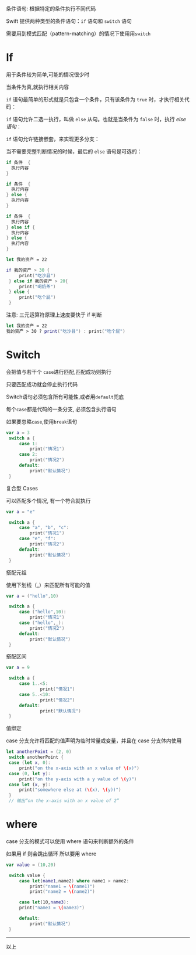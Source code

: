 条件语句: 根据特定的条件执行不同代码

Swift 提供两种类型的条件语句：`if` 语句和 `switch` 语句

需要用到模式匹配（pattern-matching）的情况下使用用`switch`

# If

用于条件较为简单,可能的情况很少时

当条件为真,就执行相关内容

`if` 语句最简单的形式就是只包含一个条件，只有该条件为 `true` 时，才执行相关代码：

`if` 语句允许二选一执行，叫做 `else` 从句。也就是当条件为 `false` 时，执行 *else 语句*：

 `if` 语句允许链接嵌套，来实现更多分支：

当不需要完整判断情况的时候，最后的 `else` 语句是可选的：

```swift
if 条件  {
  执行内容
}

if 条件  {
  执行内容
} else {
  执行内容
}

if 条件  {
  执行内容
} else if {
  执行内容
} else {
  执行内容
}
```

```swift
let 我的资产 = 22

if 我的资产 > 30 {
     print("吃沙县")
 } else if 我的资产 > 20{
     print("喝奶茶")
 } else {
     print("吃个屁")
 }
```

注意: 三元运算符原理上速度要快于 if 判断

```swift
let 我的资产 = 22
我的资产 > 30 ? print("吃沙县") : print("吃个屁")
```

# Switch

会把值与若干个 `case`进行匹配,匹配成功则执行

只要匹配成功就会停止执行代码

Switch语句必须包含所有可能性,或者用`default`兜底

每个`case`都是代码的一条分支, 必须包含执行语句

如果要忽略`case`,使用`break`语句

```swift
var a = 3
 switch a {
     case 1:
         print("情况1")
     case 2:
         print("情况2")
     default:
         print("默认情况")
 }
```

复合型 Cases

可以匹配多个情况, 有一个符合就执行

```swift
var a = "e"

 switch a {
     case "a", "b", "c":
         print("情况1")
     case "e", "f":
         print("情况2")
     default:
         print("默认情况")
 }
```

搭配元祖

使用下划线（_）来匹配所有可能的值

```swift
var a = ("hello",10)

 switch a {
     case ("hello",10):
         print("情况1")
     case ("hello",_):
         print("情况2")
     default:
         print("默认情况")
 }
```

搭配区间

```swift
var a = 9

 switch a {
     case 1..<5:
             print("情况1")
     case 5..<10:
             print("情况2")
     default:
             print("默认情况")
 }
```

值绑定

case 分支允许将匹配的值声明为临时常量或变量，并且在 case 分支体内使用

```swift
let anotherPoint = (2, 0)
 switch anotherPoint {
 case (let x, 0):
     print("on the x-axis with an x value of \(x)")
 case (0, let y):
     print("on the y-axis with a y value of \(y)")
 case let (x, y):
     print("somewhere else at (\(x), \(y))")
 }
 // 输出“on the x-axis with an x value of 2”
```

# where

case 分支的模式可以使用 where 语句来判断额外的条件

如果用 if 则会跳出循环 所以要用 where

```swift
var value = (10,20)

 switch value {
     case let(name1,name2) where name1 > name2:
         print("name1 = \(name1)")
         print("name2 = \(name2)")

     case let(10,name3):
     print("name3 = \(name3)")

     default:
         print("默认情况")
 }
```

---

以上